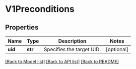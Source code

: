# V1Preconditions

## Properties
Name | Type | Description | Notes
------------ | ------------- | ------------- | -------------
**uid** | **str** | Specifies the target UID. | [optional] 

[[Back to Model list]](../README.md#documentation-for-models) [[Back to API list]](../README.md#documentation-for-api-endpoints) [[Back to README]](../README.md)


